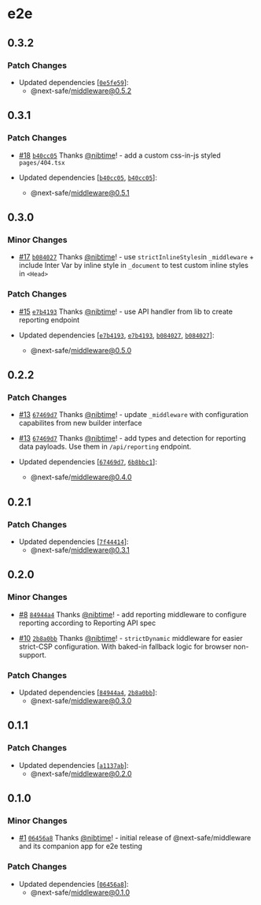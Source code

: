 # e2e

## 0.3.2

### Patch Changes

- Updated dependencies [[`0e5fe59`](https://github.com/nibtime/next-safe-middleware/commit/0e5fe590612624fa4727817f2fd3b77b4d07a87e)]:
  - @next-safe/middleware@0.5.2

## 0.3.1

### Patch Changes

- [#18](https://github.com/nibtime/next-safe-middleware/pull/18) [`b40cc05`](https://github.com/nibtime/next-safe-middleware/commit/b40cc0550ae8d67a97795c992155791628dd15be) Thanks [@nibtime](https://github.com/nibtime)! - add a custom css-in-js styled `pages/404.tsx`

- Updated dependencies [[`b40cc05`](https://github.com/nibtime/next-safe-middleware/commit/b40cc0550ae8d67a97795c992155791628dd15be), [`b40cc05`](https://github.com/nibtime/next-safe-middleware/commit/b40cc0550ae8d67a97795c992155791628dd15be)]:
  - @next-safe/middleware@0.5.1

## 0.3.0

### Minor Changes

- [#17](https://github.com/nibtime/next-safe-middleware/pull/17) [`b084027`](https://github.com/nibtime/next-safe-middleware/commit/b0840272b32fbec265e5bee26607160b55cb9dc4) Thanks [@nibtime](https://github.com/nibtime)! - use `strictInlineStyles`in `_middleware` + include Inter Var by inline style in `_document` to test custom inline styles in `<Head>`

### Patch Changes

- [#15](https://github.com/nibtime/next-safe-middleware/pull/15) [`e7b4193`](https://github.com/nibtime/next-safe-middleware/commit/e7b4193e3935d945f2103ecd75f2826aaaad82cc) Thanks [@nibtime](https://github.com/nibtime)! - use API handler from lib to create reporting endpoint

- Updated dependencies [[`e7b4193`](https://github.com/nibtime/next-safe-middleware/commit/e7b4193e3935d945f2103ecd75f2826aaaad82cc), [`e7b4193`](https://github.com/nibtime/next-safe-middleware/commit/e7b4193e3935d945f2103ecd75f2826aaaad82cc), [`b084027`](https://github.com/nibtime/next-safe-middleware/commit/b0840272b32fbec265e5bee26607160b55cb9dc4), [`b084027`](https://github.com/nibtime/next-safe-middleware/commit/b0840272b32fbec265e5bee26607160b55cb9dc4)]:
  - @next-safe/middleware@0.5.0

## 0.2.2

### Patch Changes

- [#13](https://github.com/nibtime/next-safe-middleware/pull/13) [`67469d7`](https://github.com/nibtime/next-safe-middleware/commit/67469d732b7d9bff6fe507cf94852525a10c991e) Thanks [@nibtime](https://github.com/nibtime)! - update `_middleware` with configuration capabilites from new builder interface

* [#13](https://github.com/nibtime/next-safe-middleware/pull/13) [`67469d7`](https://github.com/nibtime/next-safe-middleware/commit/67469d732b7d9bff6fe507cf94852525a10c991e) Thanks [@nibtime](https://github.com/nibtime)! - add types and detection for reporting data payloads. Use them in `/api/reporting` endpoint.

* Updated dependencies [[`67469d7`](https://github.com/nibtime/next-safe-middleware/commit/67469d732b7d9bff6fe507cf94852525a10c991e), [`6b8bbc1`](https://github.com/nibtime/next-safe-middleware/commit/6b8bbc19e37685695952cc32928f2f3b51ca9f0e)]:
  - @next-safe/middleware@0.4.0

## 0.2.1

### Patch Changes

- Updated dependencies [[`7f44414`](https://github.com/nibtime/next-safe-middleware/commit/7f44414f0bb09d13d1a89fa97be186bd59fd615d)]:
  - @next-safe/middleware@0.3.1

## 0.2.0

### Minor Changes

- [#8](https://github.com/nibtime/next-safe-middleware/pull/8) [`84944a4`](https://github.com/nibtime/next-safe-middleware/commit/84944a42dbd3ee8ce139fea01e62cc86ea123c8b) Thanks [@nibtime](https://github.com/nibtime)! - add reporting middleware to configure reporting according to Reporting API spec

* [#10](https://github.com/nibtime/next-safe-middleware/pull/10) [`2b8a0bb`](https://github.com/nibtime/next-safe-middleware/commit/2b8a0bbd6e0e102e5f31db0c53d449573503c80b) Thanks [@nibtime](https://github.com/nibtime)! - `strictDynamic` middleware for easier strict-CSP configuration. With baked-in fallback logic for browser non-support.

### Patch Changes

- Updated dependencies [[`84944a4`](https://github.com/nibtime/next-safe-middleware/commit/84944a42dbd3ee8ce139fea01e62cc86ea123c8b), [`2b8a0bb`](https://github.com/nibtime/next-safe-middleware/commit/2b8a0bbd6e0e102e5f31db0c53d449573503c80b)]:
  - @next-safe/middleware@0.3.0

## 0.1.1

### Patch Changes

- Updated dependencies [[`a1137ab`](https://github.com/nibtime/next-safe-middleware/commit/a1137aba24c534d43770442f3a5ee06f43bdb1de)]:
  - @next-safe/middleware@0.2.0

## 0.1.0

### Minor Changes

- [#1](https://github.com/nibtime/next-safe-middleware/pull/1) [`06456a8`](https://github.com/nibtime/next-safe-middleware/commit/06456a83764a825a677e41c1e37ae2861d561ada) Thanks [@nibtime](https://github.com/nibtime)! - initial release of @next-safe/middleware and its companion app for e2e testing

### Patch Changes

- Updated dependencies [[`06456a8`](https://github.com/nibtime/next-safe-middleware/commit/06456a83764a825a677e41c1e37ae2861d561ada)]:
  - @next-safe/middleware@0.1.0
